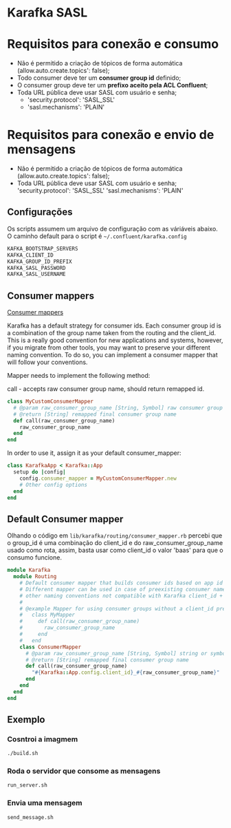 # Karafka SASL

# Requisitos para conexão e consumo

- Não é permitido a criação de tópicos de forma automática (allow.auto.create.topics': false);
- Todo consumer deve ter um **consumer group id** definido;
- O consumer group deve ter um **prefixo aceito pela ACL Confluent**;
- Toda URL pública deve usar SASL com usuário e senha;
  - 'security.protocol': 'SASL_SSL'
  - 'sasl.mechanisms': 'PLAIN'

# Requisitos para conexão e envio de mensagens

- Não é permitido a criação de tópicos de forma automática (allow.auto.create.topics': false);
- Toda URL pública deve usar SASL com usuário e senha;
  'security.protocol': 'SASL_SSL'
  'sasl.mechanisms': 'PLAIN'

## Configurações

Os scripts assumem um arquivo de configuração com as váriáveis abaixo.
O caminho default para o script é ```~/.confluent/karafka.config```

```bash
KAFKA_BOOTSTRAP_SERVERS
KAFKA_CLIENT_ID
KAFKA_GROUP_ID_PREFIX
KAFKA_SASL_PASSWORD
KAFKA_SASL_USERNAME
```

## Consumer mappers

[Consumer mappers](https://karafka.io/docs/Consumer-mappers/)

Karafka has a default strategy for consumer ids. Each consumer group id is a combination of the group name taken 
from the routing and the client_id. This is a really good convention for new applications and systems, however, 
if you migrate from other tools, you may want to preserve your different naming convention. 
To do so, you can implement a consumer mapper that will follow your conventions.

Mapper needs to implement the following method:

call - accepts raw consumer group name, should return remapped id.

```ruby
class MyCustomConsumerMapper
  # @param raw_consumer_group_name [String, Symbol] raw consumer group name
  # @return [String] remapped final consumer group name
  def call(raw_consumer_group_name)
    raw_consumer_group_name
  end
end
```

In order to use it, assign it as your default consumer_mapper:

```ruby
class KarafkaApp < Karafka::App
  setup do |config|
    config.consumer_mapper = MyCustomConsumerMapper.new
    # Other config options
  end
end
```

## Default Consumer mapper

Olhando o código em ```lib/karafka/routing/consumer_mapper.rb``` percebi que o 
group_id é uma combinação do client_id e do raw_consumer_group_name usado como rota,
assim, basta usar como client_id o valor 'baas' para que o consumo funcione.


```ruby
module Karafka
  module Routing
    # Default consumer mapper that builds consumer ids based on app id and consumer group name
    # Different mapper can be used in case of preexisting consumer names or for applying
    # other naming conventions not compatible with Karafka client_id + consumer name concept
    #
    # @example Mapper for using consumer groups without a client_id prefix
    #   class MyMapper
    #     def call(raw_consumer_group_name)
    #       raw_consumer_group_name
    #     end
    #   end
    class ConsumerMapper
      # @param raw_consumer_group_name [String, Symbol] string or symbolized consumer group name
      # @return [String] remapped final consumer group name
      def call(raw_consumer_group_name)
        "#{Karafka::App.config.client_id}_#{raw_consumer_group_name}"
      end
    end
  end
end
```

## Exemplo

### Cosntroi a imagmem

```bash
./build.sh
```

### Roda o servidor que consome as mensagens

```bash
run_server.sh
```

### Envia uma mensagem

```bash
send_message.sh
```
